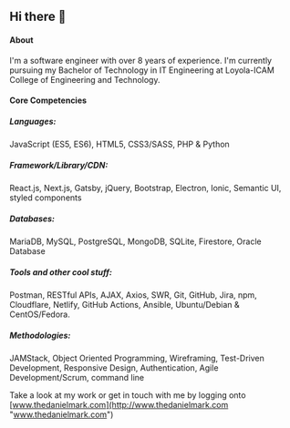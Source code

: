 ## Hi there 👋

#### About
I&apos;m a software engineer with over 8 years of experience. I&apos;m currently pursuing my Bachelor of Technology in IT Engineering at Loyola-ICAM College of Engineering and Technology.

#### Core Competencies
##### Languages:
JavaScript (ES5, ES6), HTML5, CSS3/SASS, PHP & Python

##### Framework/Library/CDN:
React.js, Next.js, Gatsby, jQuery, Bootstrap, Electron, Ionic, Semantic UI, styled components

##### Databases:
MariaDB, MySQL, PostgreSQL, MongoDB, SQLite, Firestore, Oracle Database

##### Tools and other cool stuff:
Postman, RESTful APIs, AJAX, Axios, SWR, Git, GitHub, Jira, npm, Cloudflare, Netlify, GitHub Actions, Ansible, Ubuntu/Debian & CentOS/Fedora.

##### Methodologies:
JAMStack, Object Oriented Programming, Wireframing, Test-Driven Development, Responsive Design, Authentication, Agile Development/Scrum, command line

Take a look at my work or get in touch with me by logging onto [www.thedanielmark.com](http://www.thedanielmark.com "www.thedanielmark.com")

<!--
**thedanielmark/thedanielmark** is a ✨ _special_ ✨ repository because its `README.md` (this file) appears on your GitHub profile.

Here are some ideas to get you started:

- 🔭 I’m currently working on ...
- 🌱 I’m currently learning ...
- 👯 I’m looking to collaborate on ...
- 🤔 I’m looking for help with ...
- 💬 Ask me about ...
- 📫 How to reach me: ...
- 😄 Pronouns: ...
- ⚡ Fun fact: ...
-->

